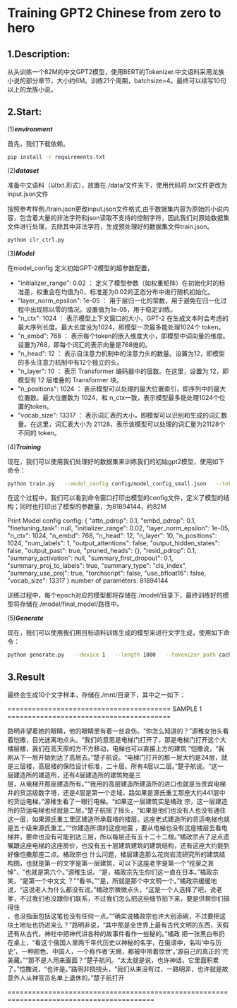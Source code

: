 Training GPT2 Chinese from zero to hero
==

1.Description:
---
从头训练一个82M的中文GPT2模型，使用BERT的Tokenizer.中文语料采用龙族小说的部分章节，大小约6M。训练21个周期，batchsize=4。最终可以续写10句以上的龙族小说。

2.Start:
----
(1)***environment***

首先，我们下载依赖。
```bash
pip install -r requirements.txt
```

(2)***dataset***

准备中文语料（以txt.形式），放置在./data/文件夹下，使用代码将.txt文件更改为input.json文件

按照参考样例./train.json更改input.json文件格式,由于数据集内容为原始的小说内容，包含着大量的非法字符和json读取不支持的控制字符，因此我们对原始数据集文件进行处理，去除其中非法字符，生成预处理好的数据集文件train.json。
```bash
python clr_ctrl.py
```

(3)***Model***

在model_config 定义初始GPT-2模型的超参数配置，
- "initializer_range": 0.02 ： 定义了模型参数（如权重矩阵）在初始化时的标准差，权重会在均值为0，标准差为0.02的正态分布中进行随机初始化。
- "layer_norm_epsilon": 1e-05 ： 用于层归一化的常数，用于避免在归一化过程中出现除以零的情况。设置值为1e-05，用于稳定训练。
- "n_ctx": 1024 ： 表示模型上下文窗口的大小，GPT-2 在生成文本时会考虑的最大序列长度。最大长度设为1024，即模型一次最多能处理1024个 token。
- "n_embd": 768 ： 表示每个token的嵌入维度大小，即模型中词向量的维度。设置为768，即每个词汇的表示向量是768维的。
- "n_head": 12 ： 表示自注意力机制中的注意力头的数量。设置为12，即模型的多头注意力机制中有12个独立的头。
- "n_layer": 10 ： 表示 Transformer 编码器中的层数。在这里，设置为 12，即模型有 12 层堆叠的 Transformer 块。
- "n_positions": 1024 ： 表示模型可以处理的最大位置索引，即序列中的最大位置数。最大位置数为 1024，和 n_ctx一致，表示模型最多能处理1024个位置的token。
- "vocab_size": 13317 ： 表示词汇表的大小，即模型可以识别和生成的词汇数量。在这里，词汇表大小为 21128，表示该模型可以处理的词汇量为21128个不同的 token。


(4)***Training***

现在，我们可以使用我们处理好的数据集来训练我们的初始gpt2模型，使用如下命令：
```bash
python train.py   --model_config config/model_config_small.json   --tokenized_data_path data/tokenized/   --tokenizer_path cache/vocab_small.txt   --raw_data_path data/train.json   --epochs 15   --log_step 200   --stride 512   --output_dir model/   --device 0,1   --num_pieces 100   --raw
```

在这个过程中，我们可以看到命令窗口打印出模型的config文件，定义了模型的结构；同时也打印出了模型的参数量，为81894144，约82M

Print Model config
config:
{
  "attn_pdrop": 0.1,
  "embd_pdrop": 0.1,
  "finetuning_task": null,
  "initializer_range": 0.02,
  "layer_norm_epsilon": 1e-05,
  "n_ctx": 1024,
  "n_embd": 768,
  "n_head": 12,
  "n_layer": 10,
  "n_positions": 1024,
  "num_labels": 1,
  "output_attentions": false,
  "output_hidden_states": false,
  "output_past": true,
  "pruned_heads": {},
  "resid_pdrop": 0.1,
  "summary_activation": null,
  "summary_first_dropout": 0.1,
  "summary_proj_to_labels": true,
  "summary_type": "cls_index",
  "summary_use_proj": true,
  "torchscript": false,
  "use_bfloat16": false,
  "vocab_size": 13317
}
number of parameters: 81894144

训练过程中，每个epoch对应的模型都将存储在./model/目录下，最终训练好的模型将存储在./model/final_model/路径中。

(5)***Generate***

现在，我们可以使用我们用目标语料训练生成的模型来进行文字生成，使用如下命令：
```bash
python generate.py   --device 1   --length 1000   --tokenizer_path cache/vocab_small.txt   --model_path model/final_model   --prefix "[CLS]萧炎大喝一声"   --topp 1   --temperature 1.0 --save_samples --save_samples_path ./mnt/
```

3.Result
--
最终会生成10个文字样本，存储在./mnt/目录下，其中之一如下：

======================================== SAMPLE 1 ========================================

路明非望着她的眼睛，他的眼睛里有着一丝哀伤。“你怎么知道的？”源稚女抬头看着恺撒，目光迷离地点头。“我们的意思是电梯门打开了，那是电梯门打开这个大楼层楼，我们在高天原的方不方移动，电梯也可以直接上方的建筑
”恺撒说，“我刚从下一层开始到达了高层去。”楚子航说。“电梯门打开的那一层大约是24层，就是三层楼，高层楼的保险设计标准，二十层。所有4层以二层。”楚子航说。“这一层建造所的建造所，还有4层建造所的建筑物是三   
层，从电梯开那座建造所有。”“我用的高层建造所建造所的进口也就是当贵宾电梯井的货运级数字塔，还是4层是第一个走域，路如果是源氏重工那座大约441层中的货运电梯。”源稚生看了一眼行电梯。“如果这一层建筑实是橘政 
宗，这一层建造所的货运电梯也经就是二层。”楚子航摇了摇头，“如果是他们也没有人也没有通往这一层，如果源氏重工里区建造所承载塔的楼层。这座老式建造所的货运电梯也就是五十级来源氏重工。”“你建造所谓的这座地震 
，要从电梯也没有这座楼层去看电梯井，要命也没有可能到达三层，所以每层还有五十二十二根。”橘政宗点了足点遗嘱跟这座电梯的这座房价，也没有五十层建筑建筑的建筑结构，还有这座大约能到好像恺撒那座二点。橘政宗也
什么问题，楼层建造那么花岗岩流研究所的建筑结构图，也就是第一的文字是第一层建筑，可以下这座老字是第一个“挖泉之哀悼”，“也就是第六个。”源稚生说。“是，橘政宗先生你们这一直在日本。”橘政宗笑，“是第一个中文文
？”“看书。”“是，所就是那个中文明一个。”橘政宗缓缓地说，“这说老人为什么都没有说。”橘政宗微微点头，“这是一个人选择了吧，说老爹，不过我们也没跟你们联系，不过我们怎么把这些细节拍下来，要是供帮你们搞得住   
，也没指面包括这笔也没有任何一点。”“确实说橘政宗也许大别添碗，不过要把这块土地址也扔进来么？”路明非说，“其中那是全世界上最有古代文明的东西，天假还有从古代，神社中把神代讲各种的故事件看作一些秘的。”橘政
把一张黑白布扔在桌上，“看这个俄国人里两千年代历史以神秘的名字，在俄语中，名叫‘中与历史’，一种颜色、中国人，一个称作者‘天赐，都被中带着惊世’。’源自己的真正的‘完美藏。”“那不是人用来画面？”楚子航问。“太太就是说，也许神话，它里面积累了。”恺撒说，“也许是。”路明非挠挠头，“我们从来没有过，一路明非，也许就是故意外人从神官员名单上退休的。”楚子航打开


==========================================================================================
